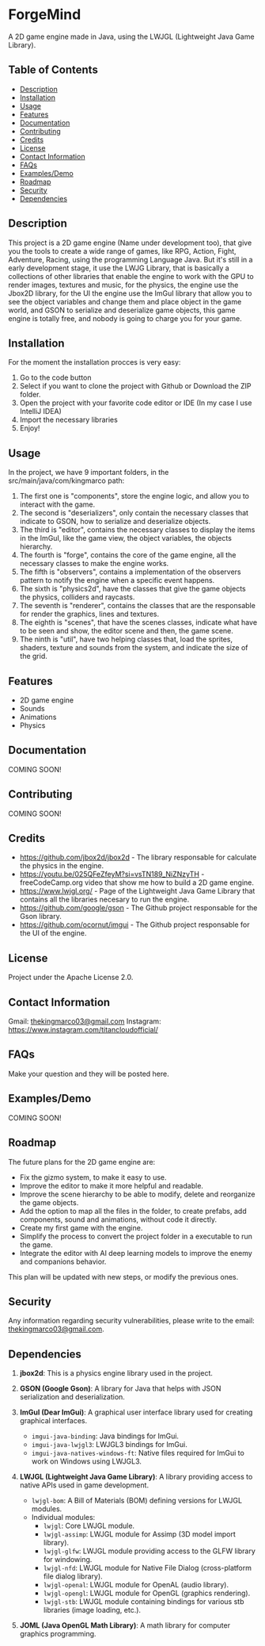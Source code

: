 # ForgeMind

A 2D game engine made in Java, using the LWJGL (Lightweight Java Game Library).

## Table of Contents

- [Description](#description)
- [Installation](#installation)
- [Usage](#usage)
- [Features](#features)
- [Documentation](#documentation)
- [Contributing](#contributing)
- [Credits](#credits)
- [License](#license)
- [Contact Information](#contact-information)
- [FAQs](#faqs)
- [Examples/Demo](#examplesdemo)
- [Roadmap](#roadmap)
- [Security](#security)
- [Dependencies](#dependencies)

## Description

This project is a 2D game engine (Name under development too), that give you the tools to create a wide range of games, like RPG, Action, Fight, Adventure, Racing, using the programming Language Java. But it's still in a early development stage, it use the LWJG Library, that is basically a collections of other libraries that enable the engine to work with the GPU to render images, textures and music, for the physics, the engine use the Jbox2D library, for the UI the engine use the ImGuI library that allow you to see the object variables and change them and place object in the game world, and GSON to serialize and deserialize game objects, this game engine is totally free, and nobody is going to charge you for your game.

## Installation

For the moment the installation procces is very easy:
1. Go to the code button
2. Select if you want to clone the project with Github or Download the ZIP folder.
3. Open the project with your favorite code editor or IDE (In my case I use IntelliJ IDEA)
4. Import the necessary libraries
5. Enjoy!

## Usage

In the project, we have 9 important folders, in the src/main/java/com/kingmarco path:

1. The first one is "components", store the engine logic, and allow you to interact with the game.
2. The second is "deserializers", only contain the necessary classes that indicate to GSON, how to serialize and deserialize objects.
3. The third is "editor", contains the necessary classes to display the items in the ImGuI, like the game view, the object variables, the objects hierarchy.
4. The fourth is "forge", contains the core of the game engine, all the necessary classes to make the engine works.
5. The fifth is "observers", contains a implementation of the observers pattern to notify the engine when a specific event happens.
6. The sixth is "physics2d", have the classes that give the game objects the physics, colliders and raycasts.
7. The seventh is "renderer", contains the classes that are the responsable for render the graphics, lines and textures.
8. The eighth is "scenes", that have the scenes classes, indicate what have to be seen and show, the editor scene and then, the game scene.
9. The ninth is "util", have two helping classes that, load the sprites, shaders, texture and sounds from the system, and indicate the size of the grid.

## Features

- 2D game engine
- Sounds
- Animations
- Physics

## Documentation

COMING SOON!

## Contributing

COMING SOON!

## Credits

- https://github.com/jbox2d/jbox2d - The library responsable for calculate the physics in the engine.
- https://youtu.be/025QFeZfeyM?si=vsTN189_NiZNzyTH - freeCodeCamp.org video that show me how to build a 2D game engine.
- https://www.lwjgl.org/ - Page of the Lightweight Java Game Library that contains all the libraries necesary to run the engine.
- https://github.com/google/gson - The Github project responsable for the Gson library.
- https://github.com/ocornut/imgui - The Github project responsable for the UI of the engine.

## License

Project under the Apache License 2.0.

## Contact Information

Gmail: thekingmarco03@gmail.com
Instagram: https://www.instagram.com/titancloudofficial/

## FAQs

Make your question and they will be posted here.

## Examples/Demo

COMING SOON!

## Roadmap

The future plans for the 2D game engine are:
 
- Fix the gizmo system, to make it easy to use.
- Improve the editor to make it more helpful and readable.
- Improve the scene hierarchy to be able to modify, delete and reorganize the game objects.
- Add the option to map all the files in the folder, to create prefabs, add components, sound and animations, without code it directly.
- Create my first game with the engine.
- Simplify the process to convert the project folder in a executable to run the game.
- Integrate the editor with AI deep learning models to improve the enemy and companions behavior.

This plan will be updated with new steps, or modify the previous ones.

## Security

Any information regarding security vulnerabilities, please write to the email: thekingmarco03@gmail.com.

## Dependencies

1. **jbox2d**: This is a physics engine library used in the project.

2. **GSON (Google Gson)**: A library for Java that helps with JSON serialization and deserialization.

3. **ImGuI (Dear ImGui)**: A graphical user interface library used for creating graphical interfaces.
   - `imgui-java-binding`: Java bindings for ImGui.
   - `imgui-java-lwjgl3`: LWJGL3 bindings for ImGui.
   - `imgui-java-natives-windows-ft`: Native files required for ImGui to work on Windows using LWJGL3.

4. **LWJGL (Lightweight Java Game Library)**: A library providing access to native APIs used in game development.
   - `lwjgl-bom`: A Bill of Materials (BOM) defining versions for LWJGL modules.
   - Individual modules:
     - `lwjgl`: Core LWJGL module.
     - `lwjgl-assimp`: LWJGL module for Assimp (3D model import library).
     - `lwjgl-glfw`: LWJGL module providing access to the GLFW library for windowing.
     - `lwjgl-nfd`: LWJGL module for Native File Dialog (cross-platform file dialog library).
     - `lwjgl-openal`: LWJGL module for OpenAL (audio library).
     - `lwjgl-opengl`: LWJGL module for OpenGL (graphics rendering).
     - `lwjgl-stb`: LWJGL module containing bindings for various stb libraries (image loading, etc.).

5. **JOML (Java OpenGL Math Library)**: A math library for computer graphics programming.


